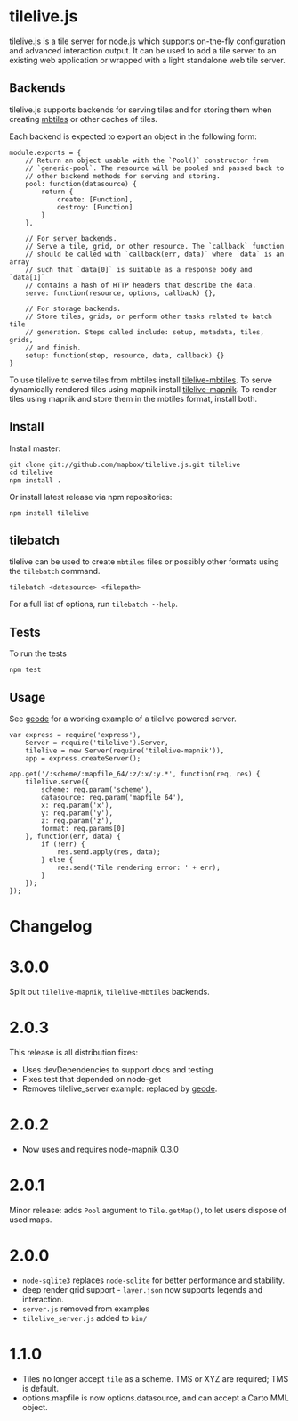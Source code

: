 # tilelive.js

tilelive.js is a tile server for [node.js](http://nodejs.org/) which supports on-the-fly
configuration and advanced interaction output. It can be used to add a tile server to an existing web application or wrapped with a light standalone web tile server.

## Backends

tilelive.js supports backends for serving tiles and for storing them when creating [mbtiles](http://mbtiles.org) or other caches of tiles.

Each backend is expected to export an object in the following form:

    module.exports = {
        // Return an object usable with the `Pool()` constructor from
        // `generic-pool`. The resource will be pooled and passed back to
        // other backend methods for serving and storing.
        pool: function(datasource) {
            return {
                create: [Function],
                destroy: [Function]
            }
        },

        // For server backends.
        // Serve a tile, grid, or other resource. The `callback` function
        // should be called with `callback(err, data)` where `data` is an array
        // such that `data[0]` is suitable as a response body and `data[1]`
        // contains a hash of HTTP headers that describe the data.
        serve: function(resource, options, callback) {},

        // For storage backends.
        // Store tiles, grids, or perform other tasks related to batch tile
        // generation. Steps called include: setup, metadata, tiles, grids,
        // and finish.
        setup: function(step, resource, data, callback) {}
    }

To use tilelive to serve tiles from mbtiles install [tilelive-mbtiles](http://github.com/mapbox/tilelive-mbtiles). To serve dynamically rendered tiles using mapnik install [tilelive-mapnik](http://github.com/mapbox/tilelive-mapnik). To render tiles using mapnik and store them in the mbtiles format, install both.

## Install

Install master:

    git clone git://github.com/mapbox/tilelive.js.git tilelive
    cd tilelive
    npm install .

Or install latest release via npm repositories:

    npm install tilelive

## tilebatch

tilelive can be used to create `mbtiles` files or possibly other formats using the `tilebatch` command.

    tilebatch <datasource> <filepath>

For a full list of options, run `tilebatch --help`.

## Tests

To run the tests

    npm test

## Usage

See [geode](https://github.com/mapbox/geode) for a working example of a tilelive powered server.

    var express = require('express'),
        Server = require('tilelive').Server,
        tilelive = new Server(require('tilelive-mapnik')),
        app = express.createServer();

    app.get('/:scheme/:mapfile_64/:z/:x/:y.*', function(req, res) {
        tilelive.serve({
            scheme: req.param('scheme'),
            datasource: req.param('mapfile_64'),
            x: req.param('x'),
            y: req.param('y'),
            z: req.param('z'),
            format: req.params[0]
        }, function(err, data) {
            if (!err) {
                res.send.apply(res, data);
            } else {
                res.send('Tile rendering error: ' + err);
            }
        });
    });

# Changelog

# 3.0.0

Split out `tilelive-mapnik`, `tilelive-mbtiles` backends.

# 2.0.3

This release is all distribution fixes:

* Uses devDependencies to support docs and testing
* Fixes test that depended on node-get
* Removes tilelive_server example: replaced by [geode](https://github.com/mapbox/geode).

# 2.0.2

* Now uses and requires node-mapnik 0.3.0

# 2.0.1

Minor release: adds `Pool` argument to `Tile.getMap()`, to let users dispose of used maps.

# 2.0.0

* `node-sqlite3` replaces `node-sqlite` for better performance and stability.
* deep render grid support - `layer.json` now supports legends and interaction.
* `server.js` removed from examples
* `tilelive_server.js` added to `bin/`

# 1.1.0

* Tiles no longer accept `tile` as a scheme. TMS or XYZ are required; TMS is default.
* options.mapfile is now options.datasource, and can accept a Carto MML object.

[^1]: http://nodejs.org/
[^2]: http://mapnik.org/
